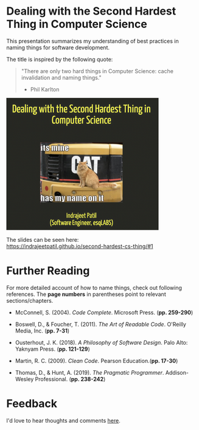 # Dealing with the Second Hardest Thing in Computer Science

This presentation summarizes my understanding of best practices in naming things for software development.

The title is inspired by the following quote:

> "There are only two hard things in Computer Science: cache invalidation and naming things."</br>
> - Phil Karlton

<a href="https://indrajeetpatil.github.io/second-hardest-cs-thing/#1">
<img src="thumbnail.png" alt="introductory slide" width="400"/>
</a>

The slides can be seen here:<br>
https://indrajeetpatil.github.io/second-hardest-cs-thing/#1

# Further Reading

For more detailed account of how to name things, check out following references. 
The **page numbers** in parentheses point to relevant sections/chapters.

- McConnell, S. (2004). *Code Complete*. Microsoft Press. (**pp. 259-290**)

- Boswell, D., & Foucher, T. (2011). *The Art of Readable Code*. O'Reilly Media, Inc. (**pp. 7-31**)

- Ousterhout, J. K. (2018). *A Philosophy of Software Design*. Palo Alto: Yaknyam Press. (**pp. 121-129**)

- Martin, R. C. (2009). *Clean Code*. Pearson Education.(**pp. 17-30**)

- Thomas, D., & Hunt, A. (2019). *The Pragmatic Programmer*. Addison-Wesley Professional. (**pp. 238-242**)

# Feedback

I'd love to hear thoughts and comments [here](https://github.com/IndrajeetPatil/second-hardest-cs-thing/issues).
